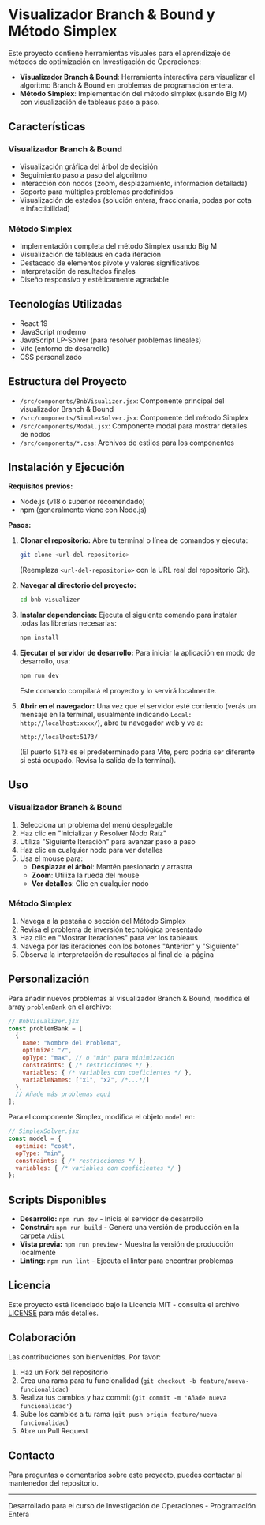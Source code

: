 # Visualizador Branch & Bound y Método Simplex

Este proyecto contiene herramientas visuales para el aprendizaje de métodos de optimización en Investigación de Operaciones:

- **Visualizador Branch & Bound**: Herramienta interactiva para visualizar el algoritmo Branch & Bound en problemas de programación entera.
- **Método Simplex**: Implementación del método simplex (usando Big M) con visualización de tableaus paso a paso.

## Características

### Visualizador Branch & Bound

- Visualización gráfica del árbol de decisión
- Seguimiento paso a paso del algoritmo
- Interacción con nodos (zoom, desplazamiento, información detallada)
- Soporte para múltiples problemas predefinidos
- Visualización de estados (solución entera, fraccionaria, podas por cota e infactibilidad)

### Método Simplex

- Implementación completa del método Simplex usando Big M
- Visualización de tableaus en cada iteración
- Destacado de elementos pivote y valores significativos
- Interpretación de resultados finales
- Diseño responsivo y estéticamente agradable

## Tecnologías Utilizadas

- React 19
- JavaScript moderno
- JavaScript LP-Solver (para resolver problemas lineales)
- Vite (entorno de desarrollo)
- CSS personalizado

## Estructura del Proyecto

- `/src/components/BnbVisualizer.jsx`: Componente principal del visualizador Branch & Bound
- `/src/components/SimplexSolver.jsx`: Componente del método Simplex
- `/src/components/Modal.jsx`: Componente modal para mostrar detalles de nodos
- `/src/components/*.css`: Archivos de estilos para los componentes

## Instalación y Ejecución

**Requisitos previos:**
- Node.js (v18 o superior recomendado)
- npm (generalmente viene con Node.js)

**Pasos:**

1. **Clonar el repositorio:**
   Abre tu terminal o línea de comandos y ejecuta:
   ```bash
   git clone <url-del-repositorio>
   ```
   (Reemplaza `<url-del-repositorio>` con la URL real del repositorio Git).

2. **Navegar al directorio del proyecto:**
   ```bash
   cd bnb-visualizer
   ```

3. **Instalar dependencias:**
   Ejecuta el siguiente comando para instalar todas las librerías necesarias:
   ```bash
   npm install
   ```

4. **Ejecutar el servidor de desarrollo:**
   Para iniciar la aplicación en modo de desarrollo, usa:
   ```bash
   npm run dev
   ```
   Este comando compilará el proyecto y lo servirá localmente.

5. **Abrir en el navegador:**
   Una vez que el servidor esté corriendo (verás un mensaje en la terminal, usualmente indicando `Local: http://localhost:xxxx/`), abre tu navegador web y ve a:
   ```
   http://localhost:5173/
   ```
   (El puerto `5173` es el predeterminado para Vite, pero podría ser diferente si está ocupado. Revisa la salida de la terminal).

## Uso

### Visualizador Branch & Bound
1. Selecciona un problema del menú desplegable
2. Haz clic en "Inicializar y Resolver Nodo Raíz"
3. Utiliza "Siguiente Iteración" para avanzar paso a paso
4. Haz clic en cualquier nodo para ver detalles
5. Usa el mouse para:
   - **Desplazar el árbol**: Mantén presionado y arrastra
   - **Zoom**: Utiliza la rueda del mouse
   - **Ver detalles**: Clic en cualquier nodo

### Método Simplex
1. Navega a la pestaña o sección del Método Simplex
2. Revisa el problema de inversión tecnológica presentado
3. Haz clic en "Mostrar Iteraciones" para ver los tableaus
4. Navega por las iteraciones con los botones "Anterior" y "Siguiente"
5. Observa la interpretación de resultados al final de la página

## Personalización

Para añadir nuevos problemas al visualizador Branch & Bound, modifica el array `problemBank` en el archivo:
```javascript
// BnbVisualizer.jsx
const problemBank = [
  {
    name: "Nombre del Problema", 
    optimize: "Z",
    opType: "max", // o "min" para minimización
    constraints: { /* restricciones */ },
    variables: { /* variables con coeficientes */ },
    variableNames: ["x1", "x2", /*...*/]
  },
  // Añade más problemas aquí
];
```

Para el componente Simplex, modifica el objeto `model` en:
```javascript
// SimplexSolver.jsx
const model = {
  optimize: "cost", 
  opType: "min",
  constraints: { /* restricciones */ },
  variables: { /* variables con coeficientes */ }
};
```

## Scripts Disponibles

- **Desarrollo:** `npm run dev` - Inicia el servidor de desarrollo
- **Construir:** `npm run build` - Genera una versión de producción en la carpeta `/dist`
- **Vista previa:** `npm run preview` - Muestra la versión de producción localmente
- **Linting:** `npm run lint` - Ejecuta el linter para encontrar problemas

## Licencia

Este proyecto está licenciado bajo la Licencia MIT - consulta el archivo [LICENSE](LICENSE) para más detalles.

## Colaboración

Las contribuciones son bienvenidas. Por favor:

1. Haz un Fork del repositorio
2. Crea una rama para tu funcionalidad (`git checkout -b feature/nueva-funcionalidad`)
3. Realiza tus cambios y haz commit (`git commit -m 'Añade nueva funcionalidad'`)
4. Sube los cambios a tu rama (`git push origin feature/nueva-funcionalidad`)
5. Abre un Pull Request

## Contacto

Para preguntas o comentarios sobre este proyecto, puedes contactar al mantenedor del repositorio.

---

Desarrollado para el curso de Investigación de Operaciones - Programación Entera
